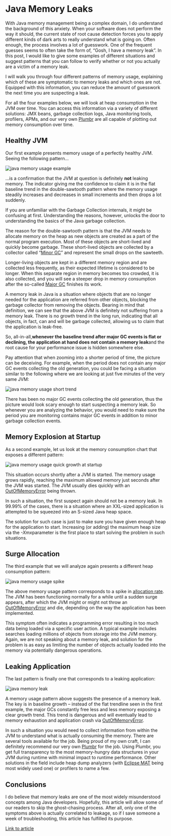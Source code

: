 # Java Memory Leaks

With Java memory management being a complex domain, I do understand the
background of this anxiety. When your software does not perform the way
it should, the current state of root cause detection forces you to apply
different kinds of dark arts to really understand what is going on.
Often enough, the process involves a lot of guesswork. One of the
frequent guesses seems to often take the form of, “Gosh, I have a memory
leak”. In this post, I would like to give some examples of different
situations and suggest patterns that you can follow to verify whether or
not you actually are a victim of a memory leak.

I will walk you through four different patterns of memory usage,
explaining which of these are symptomatic to memory leaks and which ones
are not. Equipped with this information, you can reduce the amount of
guesswork the next time you are suspecting a leak.

For all the four examples below, we will look at heap consumption in the
JVM over time. You can access this information via a variety of
different solutions: JMX beans, garbage collection logs, Java monitoring
tools, profilers, APMs, and our very own [Plumbr](https://plumbr.eu/)
are all capable of plotting out memory consumption over time.

Healthy JVM
-----------

Our first example presents memory usage of a perfectly healthy JVM.
Seeing the following pattern...

![java memory usage
example](images/java-memory-usage-example.png)

...is a confirmation that the JVM at question is definitely **not**
leaking memory. The indicator giving me the confidence to claim it is in
the flat baseline trend in the double-sawtooth pattern where the memory
usage steadily increases and decreases in small increments and then
drops a lot suddenly.

If you are unfamiliar with the Garbage Collection internals, it might be confusing at first. Understanding the reasons, however, unlocks the door to understanding the basics of the Java garbage collection.

The reason for the double-sawtooth pattern is that the JVM needs to
allocate memory on the heap as new objects are created as a part of the
normal program execution. Most of these objects are short-lived and
quickly become garbage. These short-lived objects are collected by a
collector called “[Minor
GC](https://plumbr.eu/handbook/garbage-collection-in-java#minor-gc)” and
represent the small drops on the sawteeth.

Longer-living objects are kept in a different memory region and are
collected less frequently, as their expected lifetime is considered to
be longer. When this separate region in memory becomes too crowded, it
is also collected, and you will see a steeper drop in memory consumption
after the so-called [Major
GC](https://plumbr.eu/handbook/garbage-collection-in-java#major-gc-vs-full-gc)
finishes its work.

A memory leak in Java is a situation where objects that are no longer
needed for the application are referred from other objects, blocking the
garbage collector from removing the objects. Bearing in mind that
definition, we can see that the above JVM is definitely not suffering
from a memory leak. There is no growth trend in the long run, indicating
that all objects, in fact, can and will be garbage collected, allowing
us to claim that the application is leak-free.

So, all-in-all,**whenever the baseline trend after major GC events is
flat or declining, the application at hand does not contain a memory
leak**and the root cause for your performance issue is hidden somewhere
else.

Pay attention that when zooming into a shorter period of time, the
picture can be deceiving. For example, when the period does not contain
any major GC events collecting the old generation, you could be facing a
situation similar to the following where we are looking at just five
minutes of the very same JVM:

![java memory usage short
trend](images/java-memory-usage-short-trend.png)

There has been no major GC events collecting the old generation, thus
the picture would look scary enough to start suspecting a memory leak.
So whenever you are analyzing the behavior, you would need to make sure
the period you are monitoring contains major GC events in addition to
minor garbage collection events.

Memory Explosion at Startup
---------------------------

As a second example, let us look at the memory consumption chart that
exposes a different pattern:

![java memory usage quick growth at
startup](images/java-memory-usage-quick-growth-at-startup.png)

This situation occurs shortly after a JVM is started. The memory usage
grows rapidly, reaching the maximum allowed memory just seconds after
the JVM was started. The JVM usually dies quickly with an
[OutOfMemoryError](https://plumbr.eu/outofmemoryerror) being thrown.

In such a situation, the first suspect again should not be a memory
leak. In 99.99% of the cases, there is a situation where an XXL-sized
application is attempted to be squeezed into an S-sized Java heap space.

The solution for such case is just to make sure you have given enough
heap for the application to start. Increasing (or adding) the maximum
heap size via the *-Xmx*parameter is the first place to start solving
the problem in such situations.

Surge Allocation
----------------

The third example that we will analyze again presents a different heap
consumption pattern:

![java memory usage
spike](images/java-memory-usage-spike.png)

The above memory usage pattern corresponds to a spike in [allocation
rate](https://plumbr.eu/handbook/gc-tuning-in-practice/high-allocation-rate).
The JVM has been functioning normally for a while until a sudden surge
appears, after which the JVM might or might not throw an
[OutOfMemoryError](https://plumbr.eu/outofmemoryerror) and die,
depending on the way the application has been implemented.

This symptom often indicates a programming error resulting in too much
data being loaded via a specific user action. A typical example includes
searches loading millions of objects from storage into the JVM memory.
Again, we are not speaking about a memory leak, and solution for the
problem is as easy as limiting the number of objects actually loaded
into the memory via potentially dangerous operations.

Leaking Application
-------------------

The last pattern is finally one that corresponds to a leaking
application:

![java memory
leak](images/java-memory-leak.png)

A memory usage pattern above suggests the presence of a memory leak. The
key is in baseline growth – instead of the flat trendline seen in the
first example, the major GCs constantly free less and less memory
exposing a clear growth trend. This trend is dangerous and will
eventually lead to memory exhaustion and application crash via
[OutOfMemoryError](https://plumbr.eu/outofmemoryerror).

In such a situation you would need to collect information from within
the JVM to understand what is actually consuming the memory. There are
several tools available for the job. Being proud of my own craft, I can
definitely recommend our very own [Plumbr](https://plumbr.eu/) for the
job. Using Plumbr, you get full transparency to the most memory-hungry
data structures in your JVM during runtime with minimal impact to
runtime performance. Other solutions in the field include heap dump
analyzers (with [Eclipse MAT](http://eclipse.org/mat) being most widely
used one) or profilers to name a few.

Conclusions
-----------

I do believe that memory leaks are one of the most widely misunderstood
concepts among Java developers. Hopefully, this article will allow some
of our readers to skip the ghost-chasing process. After all, only one of
the symptoms above is actually correlated to leakage, so if I save
someone a week of troubleshooting, this article has fulfilled its
purpose.

[Link to article](https://dzone.com/articles/memory-leaks-fallacies-and-misconceptions?fromrel=true#)
